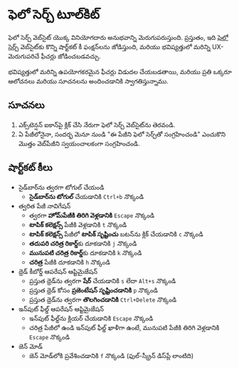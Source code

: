 # ఫెలో సెర్చ్ టూల్‌కిట్

ఫెలో సెర్చ్ వెబ్‌సైట్ యొక్క వినియోగదారు అనుభవాన్ని మెరుగుపరుస్తుంది. ప్రస్తుతం, ఇది [ఫెలో సెర్చ్](https://felo.ai) వెబ్‌సైట్‌కు కొన్ని షార్ట్‌కట్ కీ ఫంక్షన్‌లను జోడిస్తుంది, మరియు భవిష్యత్తులో మరిన్ని UX-మెరుగుపరిచే ఫీచర్లు జోడించబడవచ్చు.

భవిష్యత్తులో మరిన్ని ఉపయోగకరమైన ఫీచర్లు విడుదల చేయబడతాయి, మరియు ప్రతి ఒక్కరూ ఆలోచనలు మరియు సూచనలను అందించడానికి స్వాగతిస్తున్నాము.

## సూచనలు

1. ఎక్స్‌టెన్షన్ ఐకాన్‌పై క్లిక్ చేసి నేరుగా ఫెలో సెర్చ్ వెబ్‌సైట్‌ను తెరవండి.
2. ఏ పేజీలోనైనా, సందర్భ మెనూ నుండి "ఈ పేజీని ఫెలో సెర్చ్‌తో సంగ్రహించండి" ఎంచుకొని మొత్తం వెబ్‌పేజీని స్వయంచాలకంగా సంగ్రహించండి.

## షార్ట్‌కట్ కీలు

- సైడ్‌బార్‌ను త్వరగా టోగుల్ చేయండి
  - **సైడ్‌బార్‌ను టోగుల్** చేయడానికి `Ctrl+b` నొక్కండి
- త్వరిత పేజీ నావిగేషన్
  - త్వరగా **హోమ్‌పేజీకి తిరిగి వెళ్లడానికి** `Escape` నొక్కండి
  - **టాపిక్ కలెక్షన్స్** పేజీకి వెళ్లడానికి `t` నొక్కండి
  - **టాపిక్ కలెక్షన్స్** పేజీలో **టాపిక్ సృష్టించు** బటన్‌ను క్లిక్ చేయడానికి `c` నొక్కండి
  - **తదుపరి చరిత్ర రికార్డ్**కు దూకడానికి `j` నొక్కండి
  - **మునుపటి చరిత్ర రికార్డ్**కు దూకడానికి `k` నొక్కండి
  - **చరిత్ర** పేజీకి దూకడానికి `h` నొక్కండి
- థ్రెడ్ కీబోర్డ్ ఆపరేషన్ ఆప్టిమైజేషన్
  - ప్రస్తుత థ్రెడ్‌ను త్వరగా **షేర్** చేయడానికి `s` లేదా `Alt+s` నొక్కండి
  - ప్రస్తుత థ్రెడ్ కోసం **ప్రజెంటేషన్ సృష్టించడానికి** `p` నొక్కండి
  - ప్రస్తుత థ్రెడ్‌ను త్వరగా **తొలగించడానికి** `Ctrl+Delete` నొక్కండి
- ఇన్‌పుట్ ఫీల్డ్ ఆపరేషన్ ఆప్టిమైజేషన్
  - ఇన్‌పుట్ ఫీల్డ్‌ను క్లియర్ చేయడానికి `Escape` నొక్కండి
  - చరిత్ర పేజీలో ఉండి ఇన్‌పుట్ ఫీల్డ్ ఖాళీగా ఉంటే, మునుపటి పేజీకి తిరిగి వెళ్లడానికి `Escape` నొక్కండి
- జెన్ మోడ్
  - జెన్ మోడ్‌లోకి ప్రవేశించడానికి `f` నొక్కండి (ఫుల్-స్క్రీన్ డిస్‌ప్లే లాంటిది)